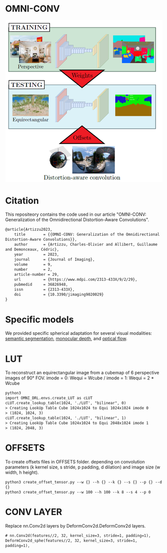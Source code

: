 # OMNI-CONV

![Image](https://github.com/COATZ/OMNI-CONV/blob/main/disto_conv.PNG)

# Citation
This repositeory contains the code used in our article "OMNI-CONV: Generalization of the Omnidirectional Distortion-Aware Convolutions".

```
@article{Artizzu2023,
	title        = {{OMNI-CONV: Generalization of the Omnidirectional Distortion-Aware Convolutions}},
	author       = {Artizzu, Charles-Olivier and Allibert, Guillaume and Demonceaux, Cédric},
	year         = 2023,
	journal      = {Journal of Imaging},
	volume       = 9,
	number       = 2,
	article-number = 29,
	url          = {https://www.mdpi.com/2313-433X/9/2/29},
	pubmedid     = 36826948,
	issn         = {2313-433X},
	doi          = {10.3390/jimaging9020029}
}
```

# Specific models
We provided specific spherical adaptation for several visual modalities: [semantic segmentation](https://github.com/COATZ/semantic-segmentation-pytorch), [monocular depth](https://github.com/COATZ/MiDaS), and [optical flow](https://github.com/COATZ/gmflow).

# LUT
To reconstruct an equirectangular image from a cubemap of 6 perspective images of 90° FOV.
imode = 0: Wequi = Wcube / imode = 1: Wequi = 2 * Wcube
```
python3
import OMNI_DRL.envs.create_LUT as cLUT
cLUT.create_lookup_table(1024, './LUT', "bilinear", 0)
> Creating LookUp Table Cube 1024x1024 to Equi 1024x1024 imode 0
> (1024, 1024, 3)
cLUT.create_lookup_table(1024, './LUT', "bilinear", 1)
> Creating LookUp Table Cube 1024x1024 to Equi 2048x1024 imode 1
> (1024, 2048, 3)
```

# OFFSETS
To create offsets files in OFFSETS folder. depending on convolution parameters (k kernel size, s stride, p padding, d dilation) and image size (w width, h height).
```
python3 create_offset_tensor.py --w {} --h {} --k {} --s {} --p {} --d {}
python3 create_offset_tensor.py --w 100 --h 100 --k 8 --s 4 --p 0
```

# CONV LAYER
Replace nn.Conv2d layers by DeformConv2d.DeformConv2d layers.

```
# nn.Conv2d(features//2, 32, kernel_size=3, stride=1, padding=1),
DeformConv2d_sphe(features//2, 32, kernel_size=3, stride=1, padding=1),
```

